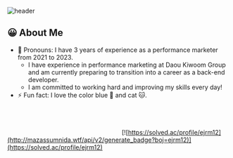 ![header](https://capsule-render.vercel.app/api?type=waving&color=0033ff&height=200&section=header&text=JuyoungOh&fontSize=40&animation=twinkling&fontAlign=75)
<h2>😀 About Me </h2>

- 📌 Pronouns: I have 3 years of experience as a performance marketer from 2021 to 2023.
  - I have experience in performance marketing at Daou Kiwoom Group and am currently preparing to transition into a career as a back-end developer.
  - I am committed to working hard and improving my skills every day!
- ⚡️ Fun fact: I love the color blue 💙 and cat 🐱.
<br>
<br>

  &nbsp;&nbsp;&nbsp;&nbsp;&nbsp;&nbsp;&nbsp;&nbsp;&nbsp;&nbsp;&nbsp;&nbsp;&nbsp;&nbsp;&nbsp;&nbsp;&nbsp;&nbsp;&nbsp;&nbsp;&nbsp;&nbsp;&nbsp;&nbsp;&nbsp;&nbsp;&nbsp;&nbsp;&nbsp;&nbsp;&nbsp;&nbsp;&nbsp;&nbsp;&nbsp;&nbsp;&nbsp;&nbsp;&nbsp;&nbsp;&nbsp;&nbsp;&nbsp;&nbsp;&nbsp;&nbsp;&nbsp;&nbsp;&nbsp;&nbsp;&nbsp;&nbsp;&nbsp;&nbsp;&nbsp;&nbsp;&nbsp;&nbsp;&nbsp;&nbsp;&nbsp;&nbsp;&nbsp;&nbsp;&nbsp;
   [![https://solved.ac/profile/ejrm12](http://mazassumnida.wtf/api/v2/generate_badge?boj=ejrm12)](https://solved.ac/profile/ejrm12)



